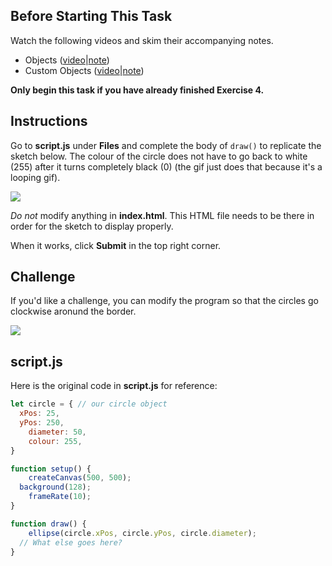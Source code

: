 ## Before Starting This Task

Watch the following videos and skim their accompanying notes.

* Objects ([video](https://drive.google.com/file/d/118yBPDzH_fDfI0HnC8iYU5MG_ywgoHvF/view?usp=sharing)|[note](https://github.com/MissStrong/ICS2O_Semester_1_2021-2022/blob/main/Notes/Unit%202/Note%2007%20-%20Objects.md))
* Custom Objects ([video](https://drive.google.com/file/d/156lJp3pPZq7BLnAZ63L6Cvx55Vgck8UU/view?usp=sharing)|[note](https://github.com/MissStrong/ICS2O_Semester_1_2021-2022/blob/main/Notes/Unit%202/Note%2008%20-%20Custom%20Objects.md))

**Only begin this task if you have already finished Exercise 4.**

## Instructions

Go to **script.js** under **Files** and complete the body of `draw()` to replicate the sketch below. The colour of the circle does not have to go back to white (255) after it turns completely black (0) (the gif just does that because it's a looping gif).

![](https://raw.githubusercontent.com/MissStrong/ICS2O_Semester_1_2021-2022/main/Images/Monochrome_Circles1.gif)

*Do not* modify anything in **index.html**. This HTML file needs to be there in order for the sketch to display properly.

When it works, click **Submit** in the top right corner. 

## Challenge

If you'd like a challenge, you can modify the program so that the circles go clockwise aronund the border.

![](https://raw.githubusercontent.com/MissStrong/ICS2O_Semester_1_2021-2022/main/Images/Monochrome_Circles2.gif)

## script.js

Here is the original code in **script.js** for reference:

```javascript
let circle = { // our circle object
  xPos: 25,
  yPos: 250,
	diameter: 50,
	colour: 255,
}

function setup() {
	createCanvas(500, 500);
  background(128);
	frameRate(10);
}

function draw() {
	ellipse(circle.xPos, circle.yPos, circle.diameter);
  // What else goes here?
}
```
